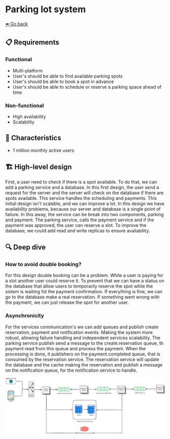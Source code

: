# Parking lot system
[⬅️ Go back](../..)

## 📋 Requirements
### Functional
- Multi-platform
- User's should be able to find available parking spots
- User's should be able to book a spot in advance
- User's should be able to schedule or reserve a parking space ahead of time
### Non-functional
- High availability
- Scalability
## 🧬 Characteristics
- 1 million monthly active users
## 🏗️ High-level design
First, a user need to check if there is a spot available. 
To do that, we can add a parking service and a database.
In this first design, the user send a request for the server and the server will check on the database if there are spots available. 
This service handles the scheduling and payments. 
This initial design isn't scalable, and we can improve a lot.
In this design we have availability problems, because our server and database is a single point of failure. 
In this away, the service can be break into two components, parking and payment. 
The parking service, calls the payment service and if the payment was approved, the user can reserve a slot.
To improve the database, we could add read and write replicas to ensure availability.
## 🔍 Deep dive
### How to avoid double booking?
For this design double booking can be a problem. 
While a user is paying for a slot another user could reserve it. 
To prevent that we can have a status on the database that allow users to temporarily reserve the spot while the sistem is waiting fot the payment confirmation. 
If everything is fine, we can go to the database make a real reservation. 
If something went wrong with the payment, we can just release the spot for another user. 

### Asynchronicity
For the services communication's we can add queues and publish create reservation, payment and notification events.
Making the system more robust, allowing failure handling and independent services scalability.
The parking service publish send a message to the create.reservation queue, th payment read from this queue and process 
the payment. When the processing is done, it publishers on the payment.completed queue, that is consumed by the reservation service.
The reservation service will update the database and the cache making the reservation and publish a message on the notification queue, for the notification service to handle.

![Parking lot system](docs/assets/parking-lot.png)
